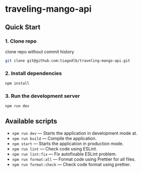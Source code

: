 # traveling-mango-api

## Quick Start

### 1. Clone repo

clone repo without commit history

```bash
git clone git@github.com:tiagodlb/traveling-mango-api.git
```

### 2. Install dependencies

```bash
npm install
```

### 3. Run the development server

```bash
npm run dev
```


## Available scripts

- `npm run dev` — Starts the application in development mode at.
- `npm run build` — Compile the application.
- `npm start` — Starts the application in production mode.
- `npm run lint` — Check code using ESLint.
- `npm run lint:fix` — Fix autofixable ESLint problem.
- `npm run format:all` — Format code using Prettier for all files.
- `npm run format:check` — Check code format using prettier.